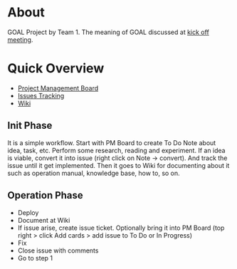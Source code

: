 # About
GOAL Project by Team 1. The meaning of GOAL discussed at [kick off meeting](https://github.com/victorskl/goal/issues/5).

# Quick Overview
* [Project Management Board](https://github.com/victorskl/goal/projects/1)
* [Issues Tracking](https://github.com/victorskl/goal/issues)
* [Wiki](https://github.com/victorskl/goal/wiki)

## Init Phase
It is a simple workflow. Start with PM Board to create To Do Note about idea, task, etc. Perform some research, reading and experiment. If an idea is viable, convert it into issue (right click on Note -> convert). And track the issue until it get implemented. Then it goes to Wiki for documenting about it such as operation manual, knowledge base, how to, so on.

## Operation Phase
* Deploy
* Document at Wiki
* If issue arise, create issue ticket. Optionally bring it into PM Board (top right > click Add cards > add issue to To Do or In Progress)
* Fix
* Close issue with comments
* Go to step 1
